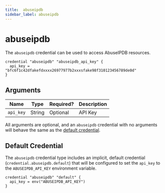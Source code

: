 ```yaml
---
title:  abuseipdb
sidebar_label: abuseipdb
---
```


# abuseipdb

The `abuseipdb` credential can be used to access AbuseIPDB resources.

```hcl
credential "abuseipdb" "abuseipdb_api_key" {
  api_key = "bfc6f1c42dfakefdxxxx26977977b2xxxsfake98f310123456789de0d"
}
```

## Arguments

| Name            | Type    | Required?| Description
|-----------------|---------|----------|-------------------
| `api_key`       |  String | Optional | API Key


All arguments are optional, and an `abuseipdb` credential with no arguments will behave the same as the [default credential](#default-credential).  

## Default Credential
The `abuseipdb` credential type includes an implicit, default credential (`credential.abuseipdb.default`) that will be configured to set the `api_key` to the `ABUSEIPDB_API_KEY` environment variable.

```hcl
credential "abuseipdb" "default" {
  api_key = env("ABUSEIPDB_API_KEY")
}
```